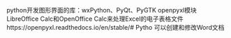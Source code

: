 python开发图形界面的库：wxPython、PyQt、PyGTK
openpyxl模块
LibreOffice Calc和OpenOffice Calc来处理Excel的电子表格文件https://openpyxl.readthedocs.io/en/stable/#
Pytho 可以创建和修改Word文档
